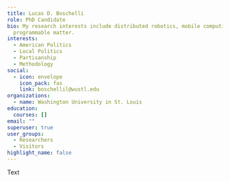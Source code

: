 ```yaml
---
title: Lucas D. Boschelli
role: PhD Candidate
bio: My research interests include distributed robotics, mobile computing and
  programmable matter.
interests:
  - American Politics
  - Local Politics
  - Partisanship
  - Methodology
social:
  - icon: envelope
    icon_pack: fas
    link: boschellil@wustl.edu
organizations:
  - name: Washington University in St. Louis
education:
  courses: []
email: ""
superuser: true
user_groups:
  - Researchers
  - Visitors
highlight_name: false
---
```

Text